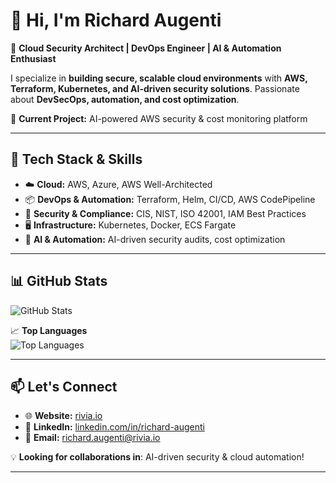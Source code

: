 # 👋 Hi, I'm Richard Augenti  
🚀 **Cloud Security Architect | DevOps Engineer | AI & Automation Enthusiast**  

I specialize in **building secure, scalable cloud environments** with **AWS, Terraform, Kubernetes, and AI-driven security solutions**. Passionate about **DevSecOps, automation, and cost optimization**.

📌 **Current Project:** AI-powered AWS security & cost monitoring platform  

---

## 🔧 Tech Stack & Skills
- ☁️ **Cloud:** AWS, Azure, AWS Well-Architected  
- 📦 **DevOps & Automation:** Terraform, Helm, CI/CD, AWS CodePipeline  
- 🔐 **Security & Compliance:** CIS, NIST, ISO 42001, IAM Best Practices  
- 🖥 **Infrastructure:** Kubernetes, Docker, ECS Fargate  
- 🤖 **AI & Automation:** AI-driven security audits, cost optimization  

---

## 📊 GitHub Stats
![GitHub Stats](https://github-readme-stats.vercel.app/api?username=richard-augenti&show_icons=true&theme=dark&count_private=true)

📈 **Top Languages**  
![Top Languages](https://github-readme-stats.vercel.app/api/top-langs/?username=richard-augenti&layout=compact&theme=dark)

---

## 📫 Let's Connect  
- 🌐 **Website:** [rivia.io](https://rivia.io)  
- 💼 **LinkedIn:** [linkedin.com/in/richard-augenti](https://linkedin.com/in/richardaugenti)  
- 📧 **Email:** richard.augenti@rivia.io  

💡 **Looking for collaborations in**: AI-driven security & cloud automation!

---
